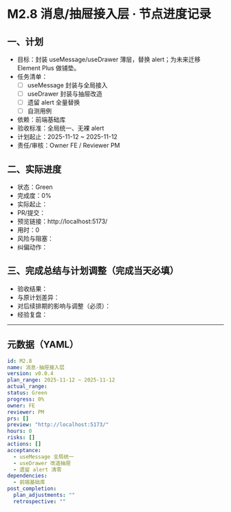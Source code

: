 # M2.8 消息/抽屉接入层 · 节点进度记录

## 一、计划
- 目标：封装 useMessage/useDrawer 薄层，替换 alert；为未来迁移 Element Plus 做铺垫。
- 任务清单：
  - [ ] useMessage 封装与全局接入
  - [ ] useDrawer 封装与抽屉改造
  - [ ] 遗留 alert 全量替换
  - [ ] 自测用例
- 依赖：前端基础库
- 验收标准：全局统一、无裸 alert
- 计划起止：2025-11-12 ~ 2025-11-12
- 责任/审核：Owner FE / Reviewer PM

## 二、实际进度
- 状态：Green
- 完成度：0%
- 实际起止：
- PR/提交：
- 预览链接：http://localhost:5173/
- 用时：0
- 风险与阻塞：
- 纠偏动作：

## 三、完成总结与计划调整（完成当天必填）
- 验收结果：
- 与原计划差异：
- 对后续排期的影响与调整（必须）：
- 经验复盘：

---

## 元数据（YAML）
```yaml
id: M2.8
name: 消息-抽屉接入层
version: v0.0.4
plan_range: 2025-11-12 ~ 2025-11-12
actual_range: 
status: Green
progress: 0%
owner: FE
reviewer: PM
prs: []
preview: "http://localhost:5173/"
hours: 0
risks: []
actions: []
acceptance:
  - useMessage 全局统一
  - useDrawer 改造抽屉
  - 遗留 alert 清零
dependencies:
  - 前端基础库
post_completion:
  plan_adjustments: ""
  retrospective: ""
```